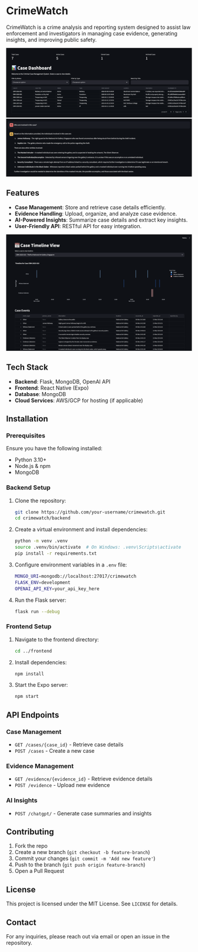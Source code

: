 
# CrimeWatch

CrimeWatch is a crime analysis and reporting system designed to assist law enforcement and investigators in managing case evidence, generating insights, and improving public safety.

![Case Dashboard](./images/case_dashboard.png)
![Chatbot](./images/chatbot.png)
## Features

- **Case Management**: Store and retrieve case details efficiently.
- **Evidence Handling**: Upload, organize, and analyze case evidence.
- **AI-Powered Insights**: Summarize case details and extract key insights.
- **User-Friendly API**: RESTful API for easy integration.

![Case Timeline](./images/case_timeline.png)

## Tech Stack

- **Backend**: Flask, MongoDB, OpenAI API
- **Frontend**: React Native (Expo)
- **Database**: MongoDB
- **Cloud Services**: AWS/GCP for hosting (if applicable)

## Installation

### Prerequisites

Ensure you have the following installed:

- Python 3.10+
- Node.js & npm
- MongoDB

### Backend Setup

1. Clone the repository:
   ```sh
   git clone https://github.com/your-username/crimewatch.git
   cd crimewatch/backend
   ```
2. Create a virtual environment and install dependencies:
   ```sh
   python -m venv .venv
   source .venv/bin/activate  # On Windows: .venv\Scripts\activate
   pip install -r requirements.txt
   ```
3. Configure environment variables in a `.env` file:
   ```sh
   MONGO_URI=mongodb://localhost:27017/crimewatch
   FLASK_ENV=development
   OPENAI_API_KEY=your_api_key_here
   ```
4. Run the Flask server:
   ```sh
   flask run --debug
   ```

### Frontend Setup

1. Navigate to the frontend directory:
   ```sh
   cd ../frontend
   ```
2. Install dependencies:
   ```sh
   npm install
   ```
3. Start the Expo server:
   ```sh
   npm start
   ```

## API Endpoints

### Case Management

- `GET /cases/{case_id}` - Retrieve case details
- `POST /cases` - Create a new case

### Evidence Management

- `GET /evidence/{evidence_id}` - Retrieve evidence details
- `POST /evidence` - Upload new evidence

### AI Insights

- `POST /chatgpt/` - Generate case summaries and insights

## Contributing

1. Fork the repo
2. Create a new branch (`git checkout -b feature-branch`)
3. Commit your changes (`git commit -m 'Add new feature'`)
4. Push to the branch (`git push origin feature-branch`)
5. Open a Pull Request

## License

This project is licensed under the MIT License. See `LICENSE` for details.

## Contact

For any inquiries, please reach out via email or open an issue in the repository.
